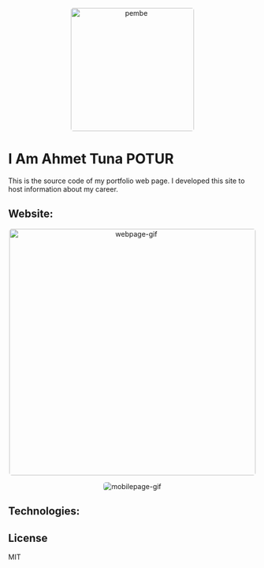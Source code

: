 <p align="center">
  <img alt="pembe" style="width:250px;border-radius: 5px;" src="https://media2.giphy.com/media/nFLW7PNGgN3lI68rdv/giphy.gif?cid=ecf05e47quolaqdqmgfpfyd6328k0j4l7dav3bjm04uqmha3&ep=v1_gifs_search&rid=giphy.gif&ct=g" />
</p>

# I Am Ahmet Tuna POTUR

This is the source code of my portfolio web page. I developed this site to host information about my career.

## Website:

<p align="center">
<img alt="webpage-gif" style="width:500px;border-radius: 5px;" src="https://github.com/tunapotur/react-portfolio/blob/main/public/WebPage.gif"></img>
</p>

<p align="center">
<img alt="mobilepage-gif" style="heigh:500px;border-radius: 5px;" src="https://github.com/tunapotur/react-portfolio/blob/main/public/MobilPage.gif"></img>
</p>

## Technologies:

## License

MIT
